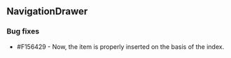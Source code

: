 ## NavigationDrawer

### Bug fixes

* \#F156429 - Now, the item is properly inserted on the basis of the index.
